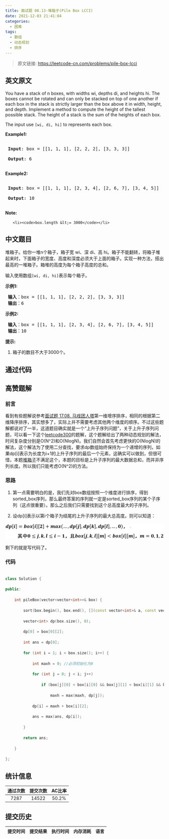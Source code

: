 ```yaml
---
title: 面试题 08.13-堆箱子(Pile Box LCCI)
date: 2021-12-03 21:41:04
categories:
  - 困难
tags:
  - 数组
  - 动态规划
  - 排序
---
```


> 原文链接: https://leetcode-cn.com/problems/pile-box-lcci


## 英文原文
<div><p>You have a stack of n boxes, with widths wi, depths di, and heights hi. The boxes cannot be rotated and can only be stacked on top of one another if each box in the stack is strictly larger than the box above it in width, height, and depth. Implement a method to compute the height of the tallest possible stack. The height of a stack is the sum of the heights of each box.</p>



<p>The input use <code>[wi, di, hi]</code>&nbsp;to represents each box.</p>



<p><strong>Example1:</strong></p>



<pre>

<strong> Input</strong>: box = [[1, 1, 1], [2, 2, 2], [3, 3, 3]]

<strong> Output</strong>: 6

</pre>



<p><strong>Example2:</strong></p>



<pre>

<strong> Input</strong>: box = [[1, 1, 1], [2, 3, 4], [2, 6, 7], [3, 4, 5]]

<strong> Output</strong>: 10

</pre>



<p><strong>Note:</strong></p>



<ol>

	<li><code>box.length &lt;= 3000</code></li>

</ol>

</div>

## 中文题目
<div><p>堆箱子。给你一堆n个箱子，箱子宽 wi、深 di、高 hi。箱子不能翻转，将箱子堆起来时，下面箱子的宽度、高度和深度必须大于上面的箱子。实现一种方法，搭出最高的一堆箱子。箱堆的高度为每个箱子高度的总和。</p>

<p>输入使用数组<code>[wi, di, hi]</code>表示每个箱子。</p>

<p><strong>示例1:</strong></p>

<pre><strong> 输入</strong>：box = [[1, 1, 1], [2, 2, 2], [3, 3, 3]]
<strong> 输出</strong>：6
</pre>

<p><strong>示例2:</strong></p>

<pre><strong> 输入</strong>：box = [[1, 1, 1], [2, 3, 4], [2, 6, 7], [3, 4, 5]]
<strong> 输出</strong>：10
</pre>

<p><strong>提示:</strong></p>

<ol>
	<li>箱子的数目不大于3000个。</li>
</ol>
</div>

## 通过代码
<RecoDemo>
</RecoDemo>


## 高赞题解
### 前言

看到有些题解说参考[面试题 17.08. 马戏团人塔](https://leetcode-cn.com/problems/circus-tower-lcci/solution/xian-gen-ju-shen-gao-pai-xu-ruo-shen-gao-yi-yang-z/)第一维增序排序，相同的根据第二维降序排序，其实想多了，实际上并不需要考虑其他两个维度的顺序。不过这些题解都说对了一半，这道题目确实就是一个“上升子序列问题”，关于上升子序列问题，可以看一下这个[leetcode300](https://leetcode-cn.com/problems/longest-increasing-subsequence/solution/zui-chang-shang-sheng-zi-xu-lie-by-leetcode/)的题解，这个题解给出了两种动态规划的解法，时间复杂度分别是O(N^2)和O(NlogN)。我们自然会首先考虑更快的O(NlogN)的解法，这个解法为了使用二分查找，要求dp数组始终保持为一个递增的序列，如果dp[i]表示为长度为i+1的上升子序列的最后一个元素，这确实可以做到，但很可惜，本题[堆箱子](https://leetcode-cn.com/problems/pile-box-lcci/)不满足这个，本题的目标是上升子序列的最大数据总和，而并非序列长度。所以我们只能考虑O(N^2)的方法。

### 思路

1. 第一点需要明白的是，我们先对box数组按照一个维度进行排序，得到sorted_box序列，那么最终答案的序列就一定是sorted_box序列的某个子序列（这点很重要）。那么之后我们只需要找到这个总高度最大的子序列。

2. 设dp[i]表示以第i个箱子为结尾的上升子序列的最大总高度。则可以知道：

![堆箱子.png](../images/pile-box-lcci-0.png)





剩下的就是写代码了。

### 代码

```c++

class Solution {

public:

    int pileBox(vector<vector<int>>& box) {

        sort(box.begin(), box.end(), [](const vector<int>& a, const vector<int>& b) { return a[0] < b[0]; });

        vector<int> dp(box.size(), 0);

        dp[0] = box[0][2];

        int ans = dp[0];

        for (int i = 1; i < box.size(); i++) {

            int maxh = 0; //必须初始化为0

            for (int j = 0; j < i; j++)

                if (box[j][0] < box[i][0] && box[j][1] < box[i][1] && box[j][2] < box[i][2])

                    maxh = max(maxh, dp[j]);

            dp[i] = maxh + box[i][2];

            ans = max(ans, dp[i]);

        }

        return ans;

    }

};

```

## 统计信息
| 通过次数 | 提交次数 | AC比率 |
| :------: | :------: | :------: |
|    7287    |    14522    |   50.2%   |

## 提交历史
| 提交时间 | 提交结果 | 执行时间 |  内存消耗  | 语言 |
| :------: | :------: | :------: | :--------: | :--------: |
